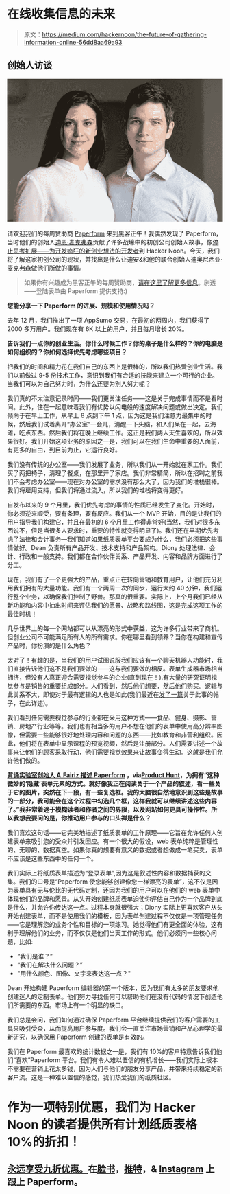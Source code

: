 # 在线收集信息的未来

> 原文：<https://medium.com/hackernoon/the-future-of-gathering-information-online-56dd8aa69a93>

## 创始人访谈

![](img/d0d7f0265d5ab5a918012b87d7e5a367.png)

请欢迎我们的每周赞助商 [Paperform](http://bit.ly/2xyUZ9T) 来到黑客正午！我偶然发现了 Paperform，当时他们的创始人[迪恩·麦克弗森](https://hackernoon.com/@dean_mcpherson)贡献了许多战壕中的初创公司创始人故事，像[停止思考扩展——为开发疯狂的新创业想法的开发者](https://hackernoon.com/stop-thinking-about-scaling-psa-for-developers-working-on-crazy-new-startup-ideas-fb44f2922e82)到 Hacker Noon。今天，我们将了解这家初创公司的现状，并找出是什么让迪安&和他的联合创始人迪奥尼西亚·麦克弗森做他们所做的事情。

> 如果你有兴趣成为黑客正午的每周赞助商，[请在这里了解更多信息](https://weeklysponsor.paperform.co/)。剧透——登陆表单由 Paperform 提供支持:)

**您能分享一下 Paperform 的进展、规模和使用情况吗？**

去年 12 月，我们推出了一项 AppSumo 交易，在最初的两周内，我们获得了 2000 多万用户。我们现在有 6K 以上的用户，并且每月增长 20%。

**告诉我们一点你的创业生活。你什么时候工作？你的桌子是什么样的？你的电脑是如何组织的？你如何选择优先考虑哪些项目？**

把我们的时间和精力花在我们自己的东西上是很棒的，所以我们热爱创业生活。我们以前做过 9-5 份技术工作，意识到我们有合适的技能来建立一个可行的企业。当我们可以为自己努力时，为什么还要为别人努力呢？

我们真的不太注意记录时间——我们更关注任务——这是关于完成事情而不是看时间。此外，住在一起意味着我们有优势以闪电般的速度解决问题或做出决定。我们倾向于在早上工作，从早上 8 点到下午 1 点，因为这是我们注意力最集中的时候，然后我们试着离开“办公室”一会儿，清醒一下头脑，和人们呆在一起，去海滩，吃点东西。然后我们将在晚上继续工作。这正是我们两人天生喜欢的，所以效果很好。我们开始这项业务的原因之一是，我们可以在我们生命中重要的人面前，有更多的自由，到目前为止，它运行良好。

我们没有传统的办公室——我们发展了业务，所以我们从一开始就在家工作。我们买了两把椅子，清理了餐桌，在那里开了家店。我们非常精简，所以在招聘之前我们不会考虑办公室——现在对办公室的需求没有那么大了，因为我们的堆栈很棒。我们将雇用支持，但我们将通过流入，所以我们的堆栈将变得更好。

自发布以来的 9 个月里，我们优先考虑的事情的性质已经发生了变化。开始时，你必须逆来顺受，要有条理，要有反应。我们从一个 MVP 开始，目的是让我们的用户指导我们构建它，并且在最初的 6 个月里工作得非常好(当然，我们对很多东西说不，但是当很多人要求时，重要的特性就变得明显了)。我们还在早期优先考虑了法律和会计事务—我们知道如果纸质表单平台要成为什么，我们必须把这些事情做好。Dean 负责所有产品开发、技术支持和产品架构。Diony 处理法律、会计、行政和一般支持。我们都在合作伙伴关系、产品开发、内容和品牌方面进行了分工。

现在，我们有了一个更强大的产品，重点正在转向营销和教育用户，让他们充分利用我们拥有的大量功能。我们有一个两周一次的同步，运行大约 40 分钟，我们运行整个业务，以确保我们控制了野兽。那真的很重要。实际上，上个月我们已经从新功能和内容中抽出时间来评估我们的愿景、战略和路线图，这是完成这项工作的最佳时机！

几乎世界上的每一个网站都可以从漂亮的形式中获益，这为许多行业带来了商机。但创业公司不可能满足所有人的所有需求。你在哪里看到领养？当你在构建和宣传产品时，你扮演的是什么角色？

太对了！有趣的是，当我们的用户试图说服我们应该有一个聊天机器人功能时，我们直接告诉他们这不是我们要做的——这与我们要做的相反。表单生成器市场相当拥挤，但没有人真正迎合需要视觉参与的企业(直到现在！).有大量的研究证明视觉参与是销售的重要组成部分。人们看到，然后他们想要，然后他们购买。逻辑与此关系不大，即使对于最有逻辑的人也是如此(我们最近在[发了一篇](https://paperform.co/blog/visually-engaging-web-forms/)关于此事的帖子，在此详述)。

我们看到任何需要视觉参与的行业都在采用这种方式——食品、健身、摄影、营销、房地产行业等等。我们也有相当多的用户不想在他们的表单中使用高分辨率图像，但需要一些能够很好地处理内容和问题的东西——比如教育和非营利组织。因此，他们将在表单中显示课程的预览视频，然后是注册部分。人们需要讲述一个故事来让他们的顾客采取行动，他们需要视觉效果来让故事变得生动。这就是我们允许他们做的。

[**背诵实验室创始人 A.Fairiz 描述 Paperform**](https://www.producthunt.com/posts/paperform#comment-398481) **，via**[**Product Hunt**](https://medium.com/u/b8b4445269d0?source=post_page-----56dd8aa69a93--------------------------------)**，为拥有“这种微妙的‘隐藏’表单元素的方式。就好像我正在阅读关于一个产品的叙述，看一些关于它的图片，突然在下一段，有一些复选框。我的大脑很自然地意识到这些是故事的一部分，我可能会在这个过程中勾选几个框，这样我就可以继续讲述这些内容了。”我非常着迷于模糊读者和作者之间的界限，以及网站如何更具可操作性。所以我想我要问的是，你推动用户参与的口头禅是什么？**

我们喜欢这句话——它完美地描述了纸质表单的工作原理——它旨在允许任何人创建表单来吸引您的受众并引发回应。有一个很大的假设，web 表单纯粹是管理性的、无聊的、数据真空。如果你真的想要有意义的数据或者想做成一笔买卖，表单不应该是这些东西中的任何一个。

我们实际上将纸质表单描述为“登录表单”,因为这是叙述性内容和数据捕获的交集。我们的口号是“Paperform 使您能够创建像您一样漂亮的表单”，这不仅是因为表单具有无与伦比的无代码定制，还因为我们的用户可以在他们的 web 表单中体现他们的品牌和愿景。从头开始创建纸质表单迫使你评估自己作为一个品牌到底是什么，并允许你传达这一点。过程本身就很强大；Diony 实际上更喜欢客户从头开始创建表单，而不是使用我们的模板，因为表单创建过程不仅仅是一项管理任务——它是理解您的业务个性和目标的一项练习。她觉得他们有更全面的体验，这有利于理解他们的业务，而不仅仅是他们当天工作的形式。他们必须问一些核心问题，比如:

*   “我们是谁？”
*   “我们在解决什么问题？”
*   "用什么颜色、图像、文字来表达这一点？"

Dean 开始构建 Paperform 编辑器的第一个版本，因为我们有太多的朋友要求他创建迷人的定制表单。他们努力寻找任何可以帮助他们在没有代码的情况下创造他们所需要的东西。市场上有一个明显的缺口。

我们总是会问，我们如何通过确保 Paperform 平台继续提供我们的客户需要的工具来吸引受众，从而提高用户参与度。我们会一直关注市场营销和产品心理学的最新研究，以确保用 Paperform 创建的表单是有效的。

我们在 Paperform 最喜欢的统计数据之一是，我们有 10%的客户特意告诉我们他们“喜欢”Paperform 平台。我们有令人难以置信的有机增长——我们实际上根本不需要在营销上花太多钱，因为人们与他们的朋友分享产品，并带来持续稳定的新客户流。这是一种难以置信的感觉，我们热爱我们的纸质社区。

# 作为一项特别优惠，我们为 Hacker Noon 的读者提供所有计划纸质表格 10%的折扣！

## [永远享受九折优惠。](http://bit.ly/2xyUZ9T)在[脸书](https://www.facebook.com/paperform.co/)，[推特](https://twitter.com/PaperformCo)，& [Instagram](https://www.instagram.com/paperform.co/) 上跟上 Paperform。